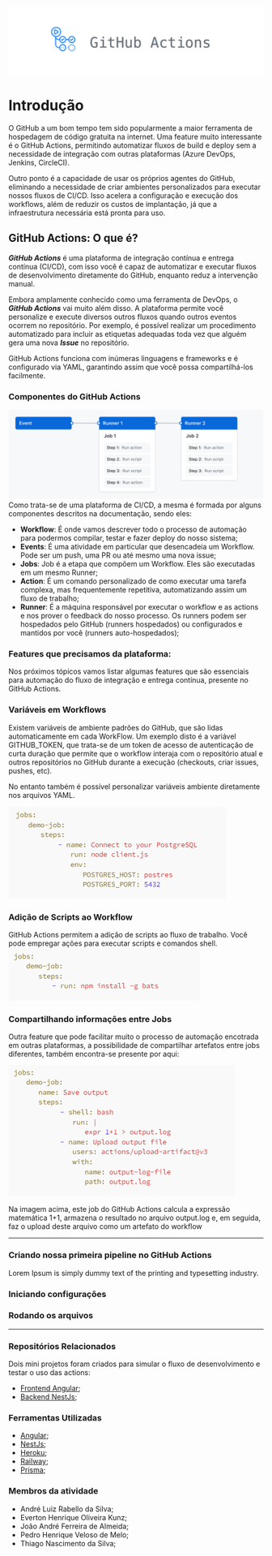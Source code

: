 ![GitHub Actions imagem cabeçalho](./img/image.png)

# Introdução

O GitHub a um bom tempo tem sido popularmente a maior ferramenta de hospedagem de código gratuita na internet. Uma feature muito interessante é o GitHub Actions, permitindo automatizar fluxos de build e deploy sem a necessidade de integração com outras plataformas (Azure DevOps, Jenkins, CircleCI).

Outro ponto é a capacidade de usar os próprios agentes do GitHub, eliminando a necessidade de criar ambientes personalizados para executar nossos fluxos de CI/CD. Isso acelera a configuração e execução dos workflows, além de reduzir os custos de implantação, já que a infraestrutura necessária está pronta para uso.

## GitHub Actions: O que é?

***GitHub Actions*** é uma plataforma de integração contínua e entrega contínua (CI/CD), com isso você é capaz de automatizar e executar fluxos de desenvolvimento diretamente do GitHub, enquanto reduz a intervenção manual.

Embora amplamente conhecido como uma ferramenta de DevOps, o ***GitHub Actions*** vai muito além disso. A plataforma permite você personalize e execute diversos outros fluxos quando outros eventos ocorrem no repositório. Por exemplo, é possível realizar um procedimento automatizado para incluir as etiquetas adequadas toda vez que alguém gera uma nova ***Issue*** no repositório.

GitHub Actions funciona com inúmeras linguagens e frameworks e é configurado via YAML, garantindo assim que você possa compartilhá-los facilmente.

### Componentes do GitHub Actions
![alt text](./img/github-actions-components.png)
Como trata-se de uma plataforma de CI/CD, a mesma é formada por alguns componentes descritos na documentação, sendo eles:

 - **Workflow**: É onde vamos descrever todo o processo de automação para podermos compilar, testar e fazer deploy do nosso sistema;
 - **Events**: É uma atividade em particular que desencadeia um Workflow. Pode ser um push, uma PR ou até mesmo uma nova issue;
 - **Jobs**: Job é a etapa que compõem um Workflow. Eles são executadas em um mesmo Runner;
 - **Action**:  É um comando personalizado de como executar uma tarefa complexa, mas frequentemente repetitiva, automatizando assim um fluxo de trabalho;
 - **Runner**: É a máquina responsável por executar o workflow e as actions e nos prover o feedback do nosso processo. Os runners podem ser hospedados pelo GitHub (runners hospedados) ou configurados e mantidos por você (runners auto-hospedados);

### Features que precisamos da plataforma:

Nos próximos tópicos vamos listar algumas features que são essenciais para automação do fluxo de integração e entrega contínua, presente no GitHub Actions.

### Variáveis em Workflows

Existem variáveis de ambiente padrões do GitHub, que são lidas automaticamente em cada WorkFlow. Um exemplo disto é a variável GITHUB_TOKEN, que trata-se de um token de acesso de autenticação de curta duração que permite que o workflow interaja com o repositório atual e outros repositórios no GitHub durante a execução (checkouts, criar issues, pushes, etc).

No entanto também é possível personalizar variáveis ambiente diretamente nos arquivos YAML.

![Definindo variáveis de ambiente em um workflow](./img/variable-in-workflows.png)

### Adição de Scripts ao Workflow

GitHub Actions permitem a adição de scripts ao fluxo de trabalho. Você pode empregar ações para executar scripts e comandos shell.
![Rodando npm install em um job](./img/script-github-actions.png)

### Compartilhando informações entre Jobs

Outra feature que pode facilitar muito o processo de automação encotrada em outras plataformas, a possibilidade de compartilhar artefatos entre jobs diferentes, também encontra-se presente por aqui:

![Preservando dado entre jobs](./img/sharing-data-jobs.png)

Na imagem acima, este job do GitHub Actions calcula a expressão matemática 1+1, armazena o resultado no arquivo output.log e, em seguida, faz o upload deste arquivo como um artefato do workflow
________________________________

### Criando nossa primeira pipeline no GitHub Actions

Lorem Ipsum is simply dummy text of the printing and typesetting industry.

### Iniciando configurações

### Rodando os arquivos

________
### Repositórios Relacionados

Dois mini projetos foram criados para simular o fluxo de desenvolvimento e testar o uso das actions:

 - [Frontend Angular](https://github.com/biduco07/IFMT-Devops-AOMS);
 - [Backend NestJs](https://github.com/tonkunz/ifmt-articles-api);

### Ferramentas Utilizadas

 - [Angular](https://angular.dev/);
 - [NestJs](https://nestjs.com/);
 - [Heroku](https://dashboard.heroku.com/);
 - [Railway](https://railway.app/);
 - [Prisma](https://www.prisma.io/);

 ### Membros da atividade

- André Luiz Rabello da Silva;
- Everton Henrique Oliveira Kunz;
- João André Ferreira de Almeida;
- Pedro Henrique Veloso de Melo;
- Thiago Nascimento da Silva;